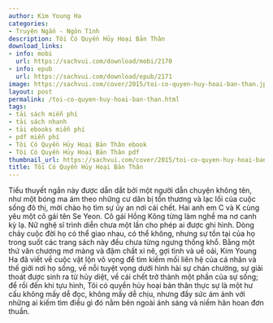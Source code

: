```yaml
---
author: Kim Young Ha
categories:
- Truyện Ngắn - Ngôn Tình
description: Tôi Có Quyền Hủy Hoại Bản Thân
download_links:
- info: mobi
  url: https://sachvui.com/download/mobi/2170
- info: epub
  url: https://sachvui.com/download/epub/2171
image: https://sachvui.com/cover/2015/toi-co-quyen-huy-hoai-ban-than.jpg
layout: post
permalink: /toi-co-quyen-huy-hoai-ban-than.html
tags:
- tải sách miễn phí
- tải sách nhanh
- tải ebooks miễn phí
- pdf miễn phí
- Tôi Có Quyền Hủy Hoại Bản Thân ebook
- Tôi Có Quyền Hủy Hoại Bản Thân pdf
thumbnail_url: https://sachvui.com/cover/2015/toi-co-quyen-huy-hoai-ban-than.jpg
title: Tôi Có Quyền Hủy Hoại Bản Thân
---
```


 <div class="item-desc text-justify"> <p>Tiểu thuyết ngắn này được dẫn dắt bởi một người dẫn chuyện không tên, như một bóng ma ám theo những cư dân bị tổn thương và lạc lối của cuộc sống đô thị, mời chào họ tìm sự ủy an nơi cái chết. Hai anh em C và K cùng yêu một cô gái tên Se Yeon. Cô gái Hồng Kông từng làm nghề ma nơ canh kỳ lạ. Nữ nghệ sĩ trình diễn chưa một lần cho phép ai được ghi hình. Dòng chảy cuộc đời họ có thể giao nhau, có thể không, nhưng sự tồn tại của họ trong suốt các trang sách này đều chưa từng ngưng thống khổ. Bằng một thứ văn chương mơ màng và đậm chất xi nê, gợi tình và uể oải, Kim Young Ha đã viết về cuộc vật lộn vô vọng để tìm kiếm mối liên hệ của cá nhân và thế giới nơi họ sống, về nỗi tuyệt vọng dưới hình hài sự chán chường, sự giải thoát được sinh ra từ hủy diệt, về cái chết trở thành một phần của sự sống; để rồi đến khi tựu hình, Tôi có quyền hủy hoại bản thân thực sự là một hư cấu không mấy dễ đọc, không mấy dễ chịu, nhưng đầy sức ám ảnh với những ai kiếm tìm điều gì đó nằm bên ngoài ánh sáng và niềm hân hoan đơn thuần.</p> </div>